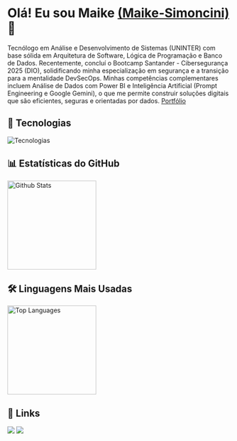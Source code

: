 # Olá! Eu sou Maike [(Maike-Simoncini)](https://github.com/Maike-Simoncini) 👋 

Tecnólogo em Análise e Desenvolvimento de Sistemas (UNINTER) com base sólida em Arquitetura de Software, Lógica de Programação e Banco de Dados. Recentemente, concluí o Bootcamp Santander - Cibersegurança 2025 (DIO), solidificando minha especialização em segurança e a transição para a mentalidade DevSecOps. Minhas competências complementares incluem Análise de Dados com Power BI e Inteligência Artificial (Prompt Engineering e Google Gemini), o que me permite construir soluções digitais que são eficientes, seguras e orientadas por dados.
[Portfólio](https://maike-simoncini.github.io/Portfolio-Maike/)

## 🚀 Tecnologias

<img src="https://skillicons.dev/icons?i=python,cpp,cs,html,css,js,mongodb,react,nodejs,mysql,postman,vscode,kali" alt="Tecnologias" />

## 📊 Estatísticas do GitHub 

<img height="200" alt="Github Stats" src="https://github-readme-stats.vercel.app/api?username=Maike-Simoncini&show_icons=true&theme=tokyonight&include_all_commits=true&count_private=true"/>

## 🛠️ Linguagens Mais Usadas

<img height="200" alt="Top Languages" src="https://github-readme-stats.vercel.app/api/top-langs/?username=Maike-Simoncini&layout=compact&langs_count=16&theme=tokyonight"/>

## 📌 Links 
  
<a href="https://www.linkedin.com/in/maike-simoncini-da-silva-9769b2287" target="_blank"><img src="https://img.shields.io/badge/-LinkedIn-%230077B5?style=for-the-badge&logo=linkedin&logoColor=white" target="_blank"></a>
<a href=mailto:maikesimoncinims@gmail.com target="_blank"><img src="https://img.shields.io/badge/Gmail-D14836?style=for-the-badge&logo=gmail&logoColor=white"></a>



